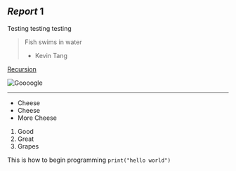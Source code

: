## *Report* **1**
Testing testing testing
> Fish swims in water
> - Kevin Tang

[Recursion](https://qiwenkevin.github.io/cse15l-lab-reports/index.html)

![Goooogle](https://www.google.com/images/branding/googlelogo/2x/googlelogo_light_color_272x92dp.png)

---

- Cheese
- Cheese
- More Cheese

1. Good
2. Great
3. Grapes

This is how to begin programming `print("hello world")`